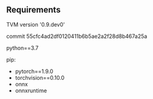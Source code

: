 ## Requirements
TVM version '0.9.dev0'

commit 55cfc4ad2df0120411b6b5ae2a2f28d8b467a25a

python==3.7

pip:
- pytorch==1.9.0
- torchvision==0.10.0
- onnx
- onnxruntime
